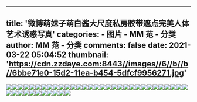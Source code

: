 
---
title: '微博萌妹子萌白酱大尺度私房胶带遮点完美人体艺术诱惑写真'
categories: 
    - 图片
    - MM 范 - 分类
author: MM 范 - 分类
comments: false
date: 2021-03-22 05:04:52
thumbnail: 'https://cdn.zzdaye.com:8443//images//6//b//b//6bbe71e0-15d2-11ea-b454-5dfcf9956271.jpg'
---

<div>   
<img src="https://cdn.zzdaye.com:8443//images//6//b//b//6bbe71e0-15d2-11ea-b454-5dfcf9956271.jpg" referrerpolicy="no-referrer"><img src="https://cdn.zzdaye.com:8443//images//7//9//6//79646700-15d2-11ea-b454-5dfcf9956271.jpg" referrerpolicy="no-referrer"><img src="https://cdn.zzdaye.com:8443//images//c//c//4//cc4682f0-15d2-11ea-b454-5dfcf9956271.jpg" referrerpolicy="no-referrer"><img src="https://cdn.zzdaye.com:8443//images//d//3//4//d34d37b0-15d2-11ea-b454-5dfcf9956271.jpg" referrerpolicy="no-referrer"><img src="https://cdn.zzdaye.com:8443//images//d//a//c//dac35010-15d2-11ea-b454-5dfcf9956271.jpg" referrerpolicy="no-referrer"><img src="https://cdn.zzdaye.com:8443//images//5//6//1//56123250-15d2-11ea-b454-5dfcf9956271.jpg" referrerpolicy="no-referrer"><img src="https://cdn.zzdaye.com:8443//images//b//7//b//b7b947f0-15d2-11ea-b454-5dfcf9956271.jpg" referrerpolicy="no-referrer"><img src="https://cdn.zzdaye.com:8443//images//a//8//2//a8220a20-15d2-11ea-b454-5dfcf9956271.jpg" referrerpolicy="no-referrer"><img src="https://cdn.zzdaye.com:8443//images//c//1//1//c11e10f0-15d2-11ea-b454-5dfcf9956271.jpg" referrerpolicy="no-referrer"><img src="https://cdn.zzdaye.com:8443//images//5//d//3//5d301890-15d2-11ea-b454-5dfcf9956271.jpg" referrerpolicy="no-referrer"><img src="https://cdn.zzdaye.com:8443//images//b//1//9//b193cb70-15d2-11ea-b454-5dfcf9956271.jpg" referrerpolicy="no-referrer"><img src="https://cdn.zzdaye.com:8443//images//a//c//f//acfe64d0-15d2-11ea-b454-5dfcf9956271.jpg" referrerpolicy="no-referrer"><img src="https://cdn.zzdaye.com:8443//images//b//e//f//beff2890-15d2-11ea-b454-5dfcf9956271.jpg" referrerpolicy="no-referrer"><img src="https://cdn.zzdaye.com:8443//images//a//1//2//a12b5af0-15d2-11ea-b454-5dfcf9956271.jpg" referrerpolicy="no-referrer"><img src="https://cdn.zzdaye.com:8443//images//8//b//f//8bf70a80-15d2-11ea-b454-5dfcf9956271.jpg" referrerpolicy="no-referrer"><img src="https://cdn.zzdaye.com:8443//images//a//a//2//aa2b2090-15d2-11ea-b454-5dfcf9956271.jpg" referrerpolicy="no-referrer"><img src="https://cdn.zzdaye.com:8443//images//9//b//2//9b232a70-15d2-11ea-b454-5dfcf9956271.jpg" referrerpolicy="no-referrer"><img src="https://cdn.zzdaye.com:8443//images//9//6//b//96bdad70-15d2-11ea-b454-5dfcf9956271.jpg" referrerpolicy="no-referrer"><img src="https://cdn.zzdaye.com:8443//images//7//2//6//7264de30-15d2-11ea-b454-5dfcf9956271.jpg" referrerpolicy="no-referrer"><img src="https://cdn.zzdaye.com:8443//images//8//2//b//82bcace0-15d2-11ea-b454-5dfcf9956271.jpg" referrerpolicy="no-referrer"><img src="https://cdn.zzdaye.com:8443//images//8//d//3//8d31d470-15d2-11ea-b454-5dfcf9956271.jpg" referrerpolicy="no-referrer"><img src="https://cdn.zzdaye.com:8443//images//6//0//b//60b806d0-15d2-11ea-b454-5dfcf9956271.jpg" referrerpolicy="no-referrer"><img src="https://cdn.zzdaye.com:8443//images//4//b//5//4b5f8c90-15d2-11ea-b454-5dfcf9956271.jpg" referrerpolicy="no-referrer"><img src="https://cdn.zzdaye.com:8443//images//3//6//4//364c58b0-15d2-11ea-b454-5dfcf9956271.jpg" referrerpolicy="no-referrer"><img src="https://cdn.zzdaye.com:8443//images//4//a//2//4a249b90-15d2-11ea-b454-5dfcf9956271.jpg" referrerpolicy="no-referrer"><img src="https://cdn.zzdaye.com:8443//images//1//2//d//12dcbb80-15d3-11ea-b454-5dfcf9956271.jpg" referrerpolicy="no-referrer"><img src="https://cdn.zzdaye.com:8443//images//3//f//6//3f61f040-15d2-11ea-b454-5dfcf9956271.jpg" referrerpolicy="no-referrer"><img src="https://cdn.zzdaye.com:8443//images//e//5//f//e5f0f230-15d2-11ea-b454-5dfcf9956271.jpg" referrerpolicy="no-referrer"><img src="https://cdn.zzdaye.com:8443//images//d//e//7//de78d370-15d1-11ea-b454-5dfcf9956271.jpg" referrerpolicy="no-referrer"><img src="https://cdn.zzdaye.com:8443//images//3//0//1//301a5910-15d2-11ea-b454-5dfcf9956271.jpg" referrerpolicy="no-referrer"><img src="https://cdn.zzdaye.com:8443//images//2//4//3//243574e0-15d2-11ea-b454-5dfcf9956271.jpg" referrerpolicy="no-referrer"><img src="https://cdn.zzdaye.com:8443//images//2//8//2//282ec290-15d2-11ea-b454-5dfcf9956271.jpg" referrerpolicy="no-referrer"><img src="https://cdn.zzdaye.com:8443//images//f//c//5//fc54e900-15d2-11ea-b454-5dfcf9956271.jpg" referrerpolicy="no-referrer"><img src="https://cdn.zzdaye.com:8443//images//f//0//e//f0e11620-15d2-11ea-b454-5dfcf9956271.jpg" referrerpolicy="no-referrer"><img src="https://cdn.zzdaye.com:8443//images//2//a//a//2aa2a8c0-15d2-11ea-b454-5dfcf9956271.jpg" referrerpolicy="no-referrer"><img src="https://cdn.zzdaye.com:8443//images//f//4//6//f4637b90-15d1-11ea-b454-5dfcf9956271.jpg" referrerpolicy="no-referrer"><img src="https://cdn.zzdaye.com:8443//images//1//f//c//1fcd11b0-15d2-11ea-b454-5dfcf9956271.jpg" referrerpolicy="no-referrer"><img src="https://cdn.zzdaye.com:8443//images//f//f//c//ffce9be0-15d1-11ea-b454-5dfcf9956271.jpg" referrerpolicy="no-referrer"><img src="https://cdn.zzdaye.com:8443//images//0//2//7//027b9e00-15d3-11ea-b454-5dfcf9956271.jpg" referrerpolicy="no-referrer"><img src="https://cdn.zzdaye.com:8443//images//e//c//0//ec08f6a0-15d1-11ea-b454-5dfcf9956271.jpg" referrerpolicy="no-referrer"><img src="https://cdn.zzdaye.com:8443//images//0//e//1//0e1e9730-15d3-11ea-b454-5dfcf9956271.jpg" referrerpolicy="no-referrer"><img src="https://cdn.zzdaye.com:8443//images//c//f//d//cfd43300-15d1-11ea-b454-5dfcf9956271.jpg" referrerpolicy="no-referrer">  
</div>
            